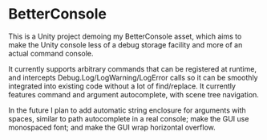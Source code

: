 # BetterConsole
This is a Unity project demoing my BetterConsole asset, which aims to make the Unity console less of a debug storage facility and more of an actual command console.

It currently supports arbitrary commands that can be registered at runtime, and intercepts Debug.Log/LogWarning/LogError calls so it can be smoothly integrated into existing code without a lot of find/replace. It currently features command and argument autocomplete, with scene tree navigation. 

In the future I plan to add automatic string enclosure for arguments with spaces, similar to path autocomplete in a real console; make the GUI use monospaced font; and make the GUI wrap horizontal overflow.
